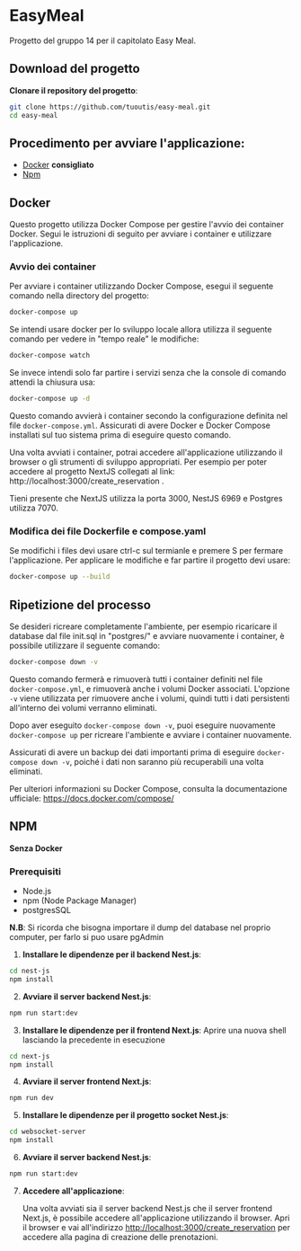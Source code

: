 # EasyMeal
Progetto del gruppo 14 per il capitolato Easy Meal.

## Download del progetto

**Clonare il repository del progetto**:
   
```bash
git clone https://github.com/tuoutis/easy-meal.git
cd easy-meal
```

## Procedimento per avviare l'applicazione:

- [Docker](#docker) **consigliato**
- [Npm](#npm) 


## <a name="docker"></a> Docker

Questo progetto utilizza Docker Compose per gestire l'avvio dei container Docker. Segui le istruzioni di seguito per avviare i container e utilizzare l'applicazione.

### Avvio dei container

Per avviare i container utilizzando Docker Compose, esegui il seguente comando nella directory del progetto:

```bash
docker-compose up
```

Se intendi usare docker per lo sviluppo locale allora utilizza il seguente comando per vedere in "tempo reale" le modifiche:

```bash
docker-compose watch
```

Se invece intendi solo far partire i servizi senza che la console di comando attendi la chiusura usa:

```bash
docker-compose up -d
```

Questo comando avvierà i container secondo la configurazione definita nel file `docker-compose.yml`. Assicurati di avere Docker e Docker Compose installati sul tuo sistema prima di eseguire questo comando.

Una volta avviati i container, potrai accedere all'applicazione utilizzando il browser o gli strumenti di sviluppo appropriati.
Per esempio per poter accedere al progetto NextJS collegati al link: http://localhost:3000/create_reservation .

Tieni presente che NextJS utilizza la porta 3000, NestJS 6969 e Postgres utilizza 7070.

### Modifica dei file Dockerfile e compose.yaml
Se modifichi i files devi usare ctrl-c sul termianle e premere S per fermare l'applicazione.
Per applicare le modifiche e far partire il progetto devi usare:

```bash
docker-compose up --build
```

## Ripetizione del processo

Se desideri ricreare completamente l'ambiente, per esempio ricaricare il database dal file init.sql in "postgres/" e avviare nuovamente i container, è possibile utilizzare il seguente comando:

```bash
docker-compose down -v
```

Questo comando fermerà e rimuoverà tutti i container definiti nel file `docker-compose.yml`, e rimuoverà anche i volumi Docker associati. L'opzione `-v` viene utilizzata per rimuovere anche i volumi, quindi tutti i dati persistenti all'interno dei volumi verranno eliminati.

Dopo aver eseguito `docker-compose down -v`, puoi eseguire nuovamente `docker-compose up` per ricreare l'ambiente e avviare i container nuovamente.

Assicurati di avere un backup dei dati importanti prima di eseguire `docker-compose down -v`, poiché i dati non saranno più recuperabili una volta eliminati.

Per ulteriori informazioni su Docker Compose, consulta la documentazione ufficiale: https://docs.docker.com/compose/

## <a name="npm"></a> NPM

**Senza Docker**

### Prerequisiti
- Node.js
- npm (Node Package Manager)
- postgresSQL

**N.B**: Si ricorda che bisogna importare il dump del database nel proprio computer, per farlo si puo usare pgAdmin

1. **Installare le dipendenze per il backend Nest.js**:

```bash
cd nest-js
npm install
``` 

2. **Avviare il server backend Nest.js**:

```bash
npm run start:dev
```

3. **Installare le dipendenze per il frontend Next.js**:
    Aprire una nuova shell lasciando la precedente in esecuzione

```bash
cd next-js
npm install
```

4. **Avviare il server frontend Next.js**:

```bash
npm run dev
```

5. **Installare le dipendenze per il progetto socket Nest.js**:

```bash
cd websocket-server
npm install
```

6. **Avviare il server backend Nest.js**:

```bash
npm run start:dev
```

7. **Accedere all'applicazione**:
   
   Una volta avviati sia il server backend Nest.js che il server frontend Next.js, è possibile accedere all'applicazione utilizzando il browser. Apri il browser e vai all'indirizzo [http://localhost:3000/create_reservation](http://localhost:3000/create_reservation) per accedere alla pagina di creazione delle prenotazioni.
